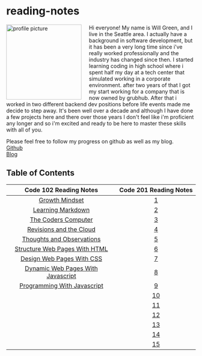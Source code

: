 # reading-notes

<img src="https://avatars.githubusercontent.com/u/696086?v=4" alt="profile picture" align="left" width="200" height="200" style="margin-right: 20px;">Hi everyone! My name is Will Green, and I live in the Seattle area. I actually have a background in software development, but it has been a very long time since i've really worked professionally and the industry has changed since then. I started learning coding in high school where i spent half my day at a tech center that simulated working in a corporate environment. after two years of that I got my start working for a company that is now owned by grubhub. After that i worked in two different backend dev positions before life events made me decide to step away. It's been well over a decade and although I have done a few projects here and there over those years I don't feel like i'm proficient any longer and so i'm excited and ready to be here to master these skills with all of you.

Please feel free to follow my progress on github as well as my blog.  
[Github](https://github.com/tehbillis/)  
[Blog](https://tehbillis.github.io/)

## Table of Contents

| **Code 102 Reading Notes**                                                      | **Code 201 Reading Notes** |
|:-------:                                                                        |:-------:|
|[Growth Mindset](102/growth-mindset.md)                                          |[1]()    |
|[Learning Markdown](102/learning-markdown.md)                                    |[2]()    |
|[The Coders Computer](102/the-coders-computer.md)                                |[3]()    |
|[Revisions and the Cloud](102/revisions-and-the-cloud.md)                        |[4]()    |
|[Thoughts and Observations](102/thoughts-observations.md)                        |[5]()    |
|[Structure Web Pages With HTML](102/structure-web-pages-with-html.md)            |[6]()    |
|[Design Web Pages With CSS](102/design-web-pages-with-css.md)                    |[7]()    |
|[Dynamic Web Pages With Javascript](102/dynamic-web-pages-with-javascript.md)    |[8]()    |
|[Programming With Javascript](102/programming-with-javascript.md)                |[9]()    |
|         |[10]()   |
|         |[11]()   |
|         |[12]()   |
|         |[13]()   |
|         |[14]()   |
|         |[15]()   |
